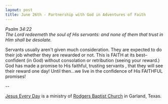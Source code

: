 ```yaml
---
layout: post
title: June 26th - Partnership with God in Adventures of Faith
---
```


_Psalm 34:22  
The Lord redeemeth the soul of His servants: and none of them that
trust in Him shall be desolate._

Servants usually aren't given much consideration. They are expected
to do their job whether they are rewarded or not. This is FAITH at its
best&ndash; confident (in God) without consolation or retribution
(seeing your reward.) God has made a promise to His faithful,
trusting servants , that they will see their reward one day! Until
then...we live in the confidence of His FAITHFUL promises!

 --

<a href=http://jesuseveryday.net>Jesus Every Day</a> is a ministry of <a href=http://rodgersbaptist.net>Rodgers Baptist Church</a> in Garland, Texas.
